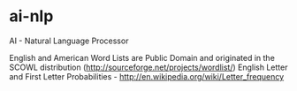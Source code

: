 ai-nlp
======

AI - Natural Language Processor

English and American Word Lists are Public Domain and originated in the SCOWL distribution (http://sourceforge.net/projects/wordlist/)
English Letter and First Letter Probabilities - http://en.wikipedia.org/wiki/Letter_frequency
